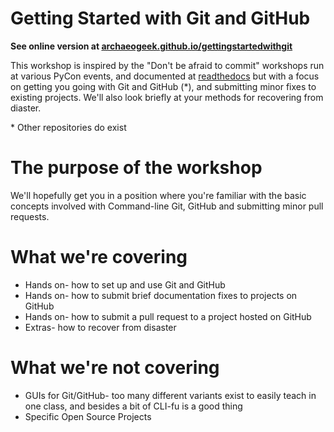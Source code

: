 # Getting Started with Git and GitHub

**See online version at [archaeogeek.github.io/gettingstartedwithgit](http://archaeogeek.github.io/gettingstartedwithgit/)**

This workshop is inspired by the "Don't be afraid to commit" workshops run at various PyCon events, and documented at [readthedocs](http://dont-be-afraid-to-commit.readthedocs.io/en/latest/index.html#) but with a focus on getting you going with Git and GitHub (*), and submitting minor fixes to existing projects. We'll also look briefly at your methods for recovering from diaster.

\* Other repositories do exist

# The purpose of the workshop

We'll hopefully get you in a position where you're familiar with the basic concepts involved with Command-line Git, GitHub and submitting minor pull requests.

# What we're covering

* Hands on- how to set up and use Git and GitHub
* Hands on- how to submit brief documentation fixes to projects on GitHub
* Hands on- how to submit a pull request to a project hosted on GitHub
* Extras- how to recover from disaster

# What we're not covering

* GUIs for Git/GitHub- too many different variants exist to easily teach in one class, and besides a bit of CLI-fu is a good thing
* Specific Open Source Projects

